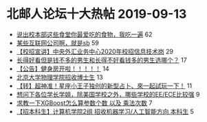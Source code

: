 # 北邮人论坛十大热帖 2019-09-13

- [说出校本部这些食堂你最爱吃的食物，我吃一遍](https://bbs.byr.cn/article/Food/504055) 62
- [某些互联网公司啊，就是sb](https://bbs.byr.cn/article/Talking/6147649) 59
- [【校招宣讲】中央外汇业务中心2020年校招信息技术岗](https://bbs.byr.cn/article/Job/2047217) 29
- [长得好看但是钱不多的男生和长得不好看钱多的男生选哪个？](https://bbs.byr.cn/article/Feeling/3121296) 17
- [【公告】健身房开啦！！！！！](https://bbs.byr.cn/article/Gymnasium/114629) 14
- [北京大学物理学院招收博士生](https://bbs.byr.cn/article/AimGraduate/1174207) 13
- [【转】超神准！星座小王子独创的新型占卜、來一起試玩一下！](https://bbs.byr.cn/article/Constellations/326533) 11
- [想问下各位学长学姐，除美国学校之外，哪些学校的EE/ECE比较强](https://bbs.byr.cn/article/GoAbroad/366508) 9
- [求教一下XGBoost怎么算参数个数 以及 乘法次数](https://bbs.byr.cn/article/ML_DM/35260) 7
- [【招本科生】计算机学院2组 招收机器学习/人工智能方向 本科生](https://bbs.byr.cn/article/StudyShare/192974) 5


